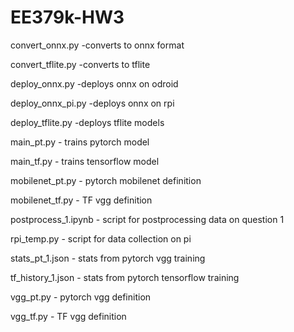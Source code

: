 # EE379k-HW3
convert_onnx.py -converts to onnx format

convert_tflite.py -converts to tflite

deploy_onnx.py -deploys onnx on odroid

deploy_onnx_pi.py -deploys onnx on rpi

deploy_tflite.py -deploys tflite models

main_pt.py - trains pytorch model

main_tf.py -  trains tensorflow model

mobilenet_pt.py - pytorch mobilenet definition

mobilenet_tf.py - TF vgg definition

postprocess_1.ipynb - script for postprocessing data on question 1

rpi_temp.py - script for data collection on pi

stats_pt_1.json - stats from pytorch vgg training

tf_history_1.json - stats from pytorch tensorflow training

vgg_pt.py  - pytorch vgg definition

vgg_tf.py - TF vgg definition
